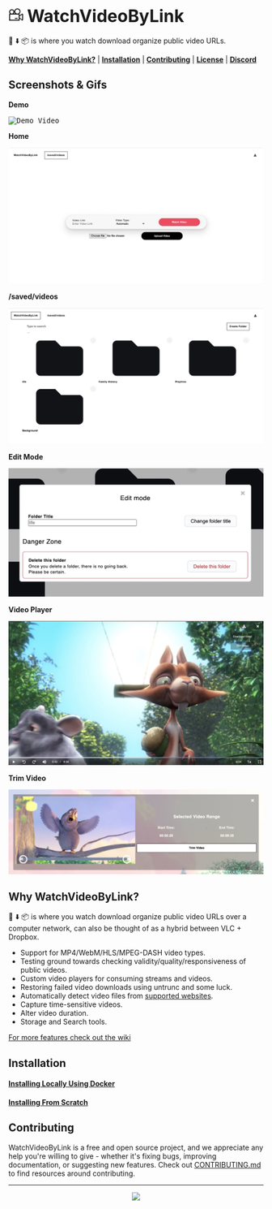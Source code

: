 <h1>
  <img src="./client/images/favicon/favicon.png" alt="WatchVideoByLink logo left" width="30"/>
  <big><strong>WatchVideoByLink</strong></big>
</h1>

🎥 ⬇️ 📦 is where you watch download organize public video URLs.

[**Why WatchVideoByLink?**](#why-watchvideobylink) |
[**Installation**](#installation) |
[**Contributing**](#contributing) |
[**License**](#license) |
[**Discord**](https://discord.gg/83NEXNrQmk) 

## Screenshots & Gifs

**Demo**

<kbd><img src="./media/demo.gif" title="Demo Video"/></kbd> 

**Home**

<kbd><img src="./media/home-screenshot.jpeg" title="Home Page"/></kbd>

**/saved/videos**

<kbd><img src="./media/folders-screenshot.jpeg" title="/saved/videos Page"/></kbd>

**Edit Mode**

<kbd><img src="./media/edit-mode-screenshot.jpeg" title="Edit mode"/></kbd>

**Video Player**

<kbd><img src="./media/mp4-video-player-screenshot.jpeg" title="MP4 Video Player"/></kbd>

**Trim Video**

<kbd><img src="./media/trim-video-screenshot.jpeg" title="Trim Video"/></kbd>

## Why WatchVideoByLink?

🎥 ⬇️ 📦 is where you watch download organize public video URLs over a computer network, can also be thought of as a hybrid between VLC + Dropbox.

- Support for MP4/WebM/HLS/MPEG-DASH video types.
- Testing ground towards checking validity/quality/responsiveness of public videos.
- Custom video players for consuming streams and videos.
- Restoring failed video downloads using untrunc and some luck.
- Automatically detect video files from [supported websites](https://ytdl-org.github.io/youtube-dl/supportedsites.html).
- Capture time-sensitive videos.
- Alter video duration.
- Storage and Search tools. 

[For more features check out the wiki](https://github.com/MohamedBakoush/WatchVideoByLink/wiki/Features)


## Installation  

#### [Installing Locally Using Docker](https://github.com/MohamedBakoush/WatchVideoByLink/wiki/Install-WatchVideoByLink#installing-locally-using-docker)

#### [Installing From Scratch](https://github.com/MohamedBakoush/WatchVideoByLink/wiki/Install-WatchVideoByLink#installing-from-scratch)

## Contributing
WatchVideoByLink is a free and open source project, and we appreciate any help you're willing to give - whether it's fixing bugs, improving documentation, or suggesting new features. Check out [CONTRIBUTING.md](CONTRIBUTING.md) to find resources around contributing.

<hr/>

<p id="user-content-license" align="center">
  <a href="https://github.com/MohamedBakoush/WatchVideoByLink/blob/master/LICENSE"><img src="https://img.shields.io/badge/LICENSE-APACHE--2.0-green?style=for-the-badge" /></a>
</p>

